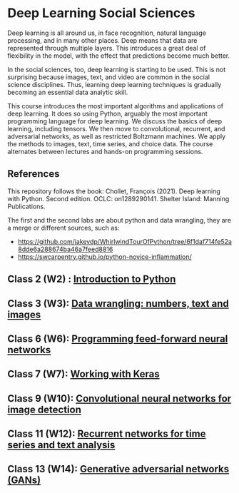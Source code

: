 # Deep Learning Social Sciences

Deep learning is all around us, in face recognition, natural language processing, and in many other places. Deep means that data are represented through multiple layers. This introduces a great deal of flexibility in the model, with the effect that predictions become much better.

In the social sciences, too, deep learning is starting to be used. This is not surprising because images, text, and video are common in the social science disciplines. Thus, learning deep learning techniques is gradually becoming an essential data analytic skill.

This course introduces the most important algorithms and applications of deep learning. It does so using Python, arguably the most important programming language for deep learning. We discuss the basics of deep learning, including tensors. We then move to convolutional, recurrent, and adversarial networks, as well as restricted Boltzmann machines. We apply the methods to images, text, time series, and choice data. The course alternates between lectures and hands-on programming sessions.



## References

This repository follows the book:
Chollet, François (2021). Deep learning with Python. Second edition. OCLC: on1289290141. Shelter Island: Manning Publications.

The first and the second labs are about python and data wrangling, they are a merge or different sources, such as:
- https://github.com/jakevdp/WhirlwindTourOfPython/tree/6f1daf714fe52a8dde6a288674ba46a7feed8816
- https://swcarpentry.github.io/python-novice-inflammation/

## Class 2 (W2) : [Introduction to Python](https://gitlab.com/CT-P/deeplearning4socialsciences/-/blob/main/Week%202%20-%20Class%202%20LAB.ipynb)
## Class 3 (W3): [Data wrangling: numbers, text and images](https://gitlab.com/CT-P/deeplearning4socialsciences/-/blob/main/Week%203%20-%20Class%203%20LAB.ipynb)
## Class 6 (W6): [Programming feed-forward neural networks](https://gitlab.com/CT-P/deeplearning4socialsciences/-/blob/main/Week%206%20-%20Class%206%20LAB.ipynb)
## Class 7 (W7): [Working with Keras](https://gitlab.com/CT-P/deeplearning4socialsciences/-/blob/main/Week%207%20-%20Class%208%20LAB.ipynb)
## Class 9 (W10):  [Convolutional neural networks for image detection](https://gitlab.com/CT-P/deeplearning4socialsciences/-/blob/main/Week%2010%20-%20Class%209%20LAB.ipynb)
## Class 11 (W12): [Recurrent networks for time series and text analysis](https://gitlab.com/CT-P/deeplearning4socialsciences/-/blob/main/Week%2012%20-%20Class%2011%20LAB.ipynb)
## Class 13 (W14): [Generative adversarial networks (GANs)](https://gitlab.com/CT-P/deeplearning4socialsciences/-/blob/main/Week%2014%20-%20Class%2013%20LAB.ipynb)
